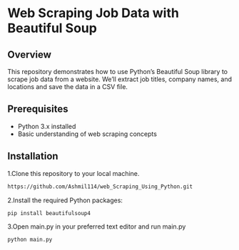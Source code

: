 # Web Scraping Job Data with Beautiful Soup
## Overview
This repository demonstrates how to use Python’s Beautiful Soup library to scrape job data from a website. We’ll extract job titles, company names, and locations and save the data in a CSV file.

## Prerequisites
- Python 3.x installed
- Basic understanding of web scraping concepts

## Installation
1.Clone this repository to your local machine.
```bash
https://github.com/Ashmil114/web_Scraping_Using_Python.git
```

2.Install the required Python packages:

```bash
pip install beautifulsoup4 
```
3.Open main.py in your preferred text editor and run main.py
```bash
python main.py
```

